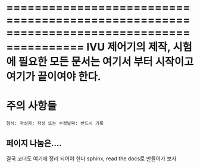 =========================================================================================
 IVU 제어기의 제작, 시험에 필요한 모든 문서는 여기서 부터 시작이고 여기가 끝이여야 한다.
=========================================================================================

# 주의 사항들
```
형식: 작성자: 작성 또는 수정날짜: 반드시 기록
```

## 페이지 나눔은....

결국 코더도 여기에 정리 되어야 한다
sphinx, read the docs로 만들어가 보자
